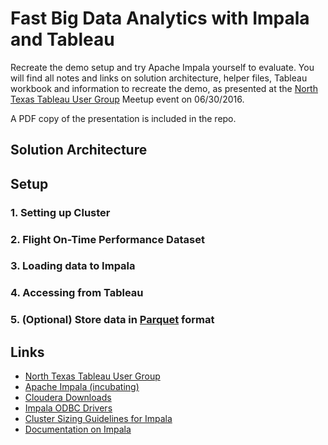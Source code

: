# Fast Big Data Analytics with Impala and Tableau

Recreate the demo setup and try Apache Impala yourself to evaluate.
You will find all notes and links on solution architecture, helper files, Tableau workbook
and information to recreate the demo, as presented at the
[North Texas Tableau User Group](http://www.meetup.com/North-Texas-Tableau-User-Group/events/231073378/)
Meetup event on 06/30/2016.

A PDF copy of the presentation is included in the repo.

## Solution Architecture

## Setup

### 1. Setting up Cluster

### 2. Flight On-Time Performance Dataset

### 3. Loading data to Impala

### 4. Accessing from Tableau

### 5. (Optional) Store data in [Parquet](https://parquet.apache.org/) format

## Links
* [North Texas Tableau User Group](http://www.meetup.com/North-Texas-Tableau-User-Group/events/231073378/)
* [Apache Impala (incubating)](http://impala.io/)
* [Cloudera Downloads](http://www.cloudera.com/downloads.html)
* [Impala ODBC Drivers](http://www.cloudera.com/downloads/connectors/impala/odbc/2-5-33.html)
* [Cluster Sizing Guidelines for Impala](http://www.cloudera.com/documentation/enterprise/latest/topics/impala_cluster_sizing.html)
* [Documentation on Impala](http://www.cloudera.com/documentation/enterprise/latest/topics/impala.html)

